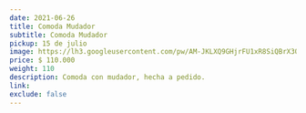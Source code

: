 ```yaml
---
date: 2021-06-26
title: Comoda Mudador
subtitle: Comoda Mudador
pickup: 15 de julio
image: https://lh3.googleusercontent.com/pw/AM-JKLXQ9GHjrFU1xR8SiQBrX3O5MyuSVpWrtmt8g8zxQteWJsxyGxE_J1PRrehyp4I5rdFXOP2q3nTTMBYaoNWfMmOrnByN1_asGVadd9Zh-7I1WSf2KE6mfq9GSOeezDzztYfTcyeuyWMzpHYRTJcb_sJ9Gg=w465-h621-no?authuser=0
price: $ 110.000
weight: 110
description: Comoda con mudador, hecha a pedido.
link: 
exclude: false
---
```

